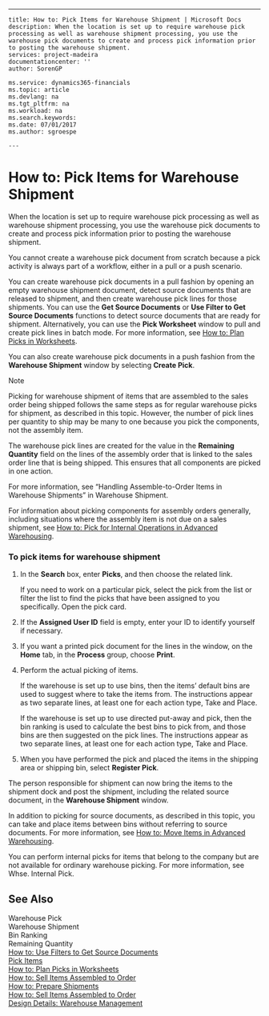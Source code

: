 ---
    title: How to: Pick Items for Warehouse Shipment | Microsoft Docs
    description: When the location is set up to require warehouse pick processing as well as warehouse shipment processing, you use the warehouse pick documents to create and process pick information prior to posting the warehouse shipment.
    services: project-madeira
    documentationcenter: ''
    author: SorenGP

    ms.service: dynamics365-financials
    ms.topic: article
    ms.devlang: na
    ms.tgt_pltfrm: na
    ms.workload: na
    ms.search.keywords:
    ms.date: 07/01/2017
    ms.author: sgroespe

    ---
# How to: Pick Items for Warehouse Shipment
When the location is set up to require warehouse pick processing as well as warehouse shipment processing, you use the warehouse pick documents to create and process pick information prior to posting the warehouse shipment.  
  
 You cannot create a warehouse pick document from scratch because a pick activity is always part of a workflow, either in a pull or a push scenario.  
  
 You can create warehouse pick documents in a pull fashion by opening an empty warehouse shipment document, detect source documents that are released to shipment, and then create warehouse pick lines for those shipments. You can use the **Get Source Documents** or **Use Filter to Get Source Documents** functions to detect source documents that are ready for shipment. Alternatively, you can use the **Pick Worksheet** window to pull and create pick lines in batch mode. For more information, see [How to: Plan Picks in Worksheets](../how-to-plan-picks-in-worksheets.md).  
  
 You can also create warehouse pick documents in a push fashion from the **Warehouse Shipment** window by selecting **Create Pick**.  
  
> [!NOTE]  
>  Picking for warehouse shipment of items that are assembled to the sales order being shipped follows the same steps as for regular warehouse picks for shipment, as described in this topic. However, the number of pick lines per quantity to ship may be many to one because you pick the components, not the assembly item.  
>   
>  The warehouse pick lines are created for the value in the **Remaining Quantity** field on the lines of the assembly order that is linked to the sales order line that is being shipped. This ensures that all components are picked in one action.  
>   
>  For more information, see “Handling Assemble-to-Order Items in Warehouse Shipments” in Warehouse Shipment.  
>   
>  For information about picking components for assembly orders generally, including situations where the assembly item is not due on a sales shipment, see [How to: Pick for Internal Operations in Advanced Warehousing](../how-to-pick-for-internal-operations-in-advanced-warehousing.md).  
  
### To pick items for warehouse shipment  
  
1.  In the **Search** box, enter **Picks**, and then choose the related link.  
  
     If you need to work on a particular pick, select the pick from the list or filter the list to find the picks that have been assigned to you specifically. Open the pick card.  
  
2.  If the **Assigned User ID** field is empty, enter your ID to identify yourself if necessary.  
  
3.  If you want a printed pick document for the lines in the window, on the **Home** tab, in the **Process** group, choose **Print**.  
  
4.  Perform the actual picking of items.  
  
     If the warehouse is set up to use bins, then the items’ default bins are used to suggest where to take the items from. The instructions appear as two separate lines, at least one for each action type, Take and Place.  
  
     If the warehouse is set up to use directed put-away and pick, then the bin ranking is used to calculate the best bins to pick from, and those bins are then suggested on the pick lines. The instructions appear as two separate lines, at least one for each action type, Take and Place.  
  
5.  When you have performed the pick and placed the items in the shipping area or shipping bin, select **Register Pick**.  
  
 The person responsible for shipment can now bring the items to the shipment dock and post the shipment, including the related source document, in the **Warehouse Shipment** window.  
  
 In addition to picking for source documents, as described in this topic, you can take and place items between bins without referring to source documents. For more information, see [How to: Move Items in Advanced Warehousing](../how-to-move-items-in-advanced-warehousing.md).  
  
 You can perform internal picks for items that belong to the company but are not available for ordinary warehouse picking. For more information, see Whse. Internal Pick.  
  
## See Also  
 Warehouse Pick   
 Warehouse Shipment   
 Bin Ranking   
 Remaining Quantity   
 [How to: Use Filters to Get Source Documents](../how-to-use-filters-to-get-source-documents.md)   
 [Pick Items](../pick-items.md)   
 [How to: Plan Picks in Worksheets](../how-to-plan-picks-in-worksheets.md)   
 [How to: Sell Items Assembled to Order](../how-to-sell-items-assembled-to-order.md)   
 [How to: Prepare Shipments](../How%20to:%20Prepare%20Shipments.md)   
 [How to: Sell Items Assembled to Order](../how-to-sell-items-assembled-to-order.md)   
 [Design Details: Warehouse Management](../design-details-warehouse-management.md)